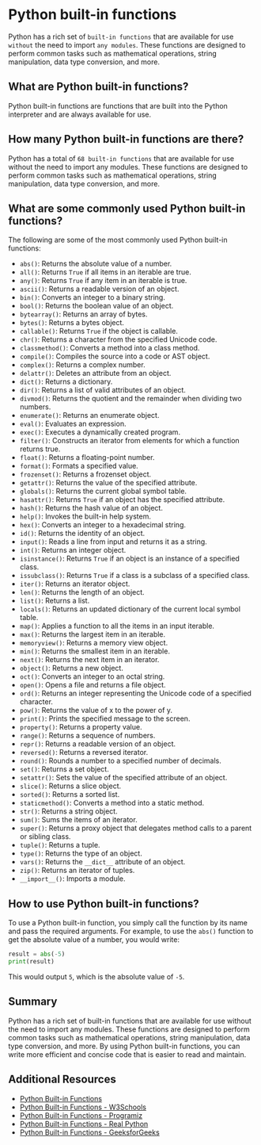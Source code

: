 # Python built-in functions

Python has a rich set of `built-in functions` that are available for use `without` the need to import `any modules`. These functions are designed to perform common tasks such as mathematical operations, string manipulation, data type conversion, and more.

## What are Python built-in functions?

Python built-in functions are functions that are built into the Python interpreter and are always available for use.

## How many Python built-in functions are there?

Python has a total of `68 built-in functions` that are available for use without the need to import any modules. These functions are designed to perform common tasks such as mathematical operations, string manipulation, data type conversion, and more.

## What are some commonly used Python built-in functions?

The following are some of the most commonly used Python built-in functions:

- `abs()`: Returns the absolute value of a number.
- `all()`: Returns `True` if all items in an iterable are true.
- `any()`: Returns `True` if any item in an iterable is true.
- `ascii()`: Returns a readable version of an object.
- `bin()`: Converts an integer to a binary string.
- `bool()`: Returns the boolean value of an object.
- `bytearray()`: Returns an array of bytes.
- `bytes()`: Returns a bytes object.
- `callable()`: Returns `True` if the object is callable.
- `chr()`: Returns a character from the specified Unicode code.
- `classmethod()`: Converts a method into a class method.
- `compile()`: Compiles the source into a code or AST object.
- `complex()`: Returns a complex number.
- `delattr()`: Deletes an attribute from an object.
- `dict()`: Returns a dictionary.
- `dir()`: Returns a list of valid attributes of an object.
- `divmod()`: Returns the quotient and the remainder when dividing two numbers.
- `enumerate()`: Returns an enumerate object.
- `eval()`: Evaluates an expression.
- `exec()`: Executes a dynamically created program.
- `filter()`: Constructs an iterator from elements for which a function returns true.
- `float()`: Returns a floating-point number.
- `format()`: Formats a specified value.
- `frozenset()`: Returns a frozenset object.
- `getattr()`: Returns the value of the specified attribute.
- `globals()`: Returns the current global symbol table.
- `hasattr()`: Returns `True` if an object has the specified attribute.
- `hash()`: Returns the hash value of an object.
- `help()`: Invokes the built-in help system.
- `hex()`: Converts an integer to a hexadecimal string.
- `id()`: Returns the identity of an object.
- `input()`: Reads a line from input and returns it as a string.
- `int()`: Returns an integer object.
- `isinstance()`: Returns `True` if an object is an instance of a specified class.
- `issubclass()`: Returns `True` if a class is a subclass of a specified class.
- `iter()`: Returns an iterator object.
- `len()`: Returns the length of an object.
- `list()`: Returns a list.
- `locals()`: Returns an updated dictionary of the current local symbol table.
- `map()`: Applies a function to all the items in an input iterable.
- `max()`: Returns the largest item in an iterable.
- `memoryview()`: Returns a memory view object.
- `min()`: Returns the smallest item in an iterable.
- `next()`: Returns the next item in an iterator.
- `object()`: Returns a new object.
- `oct()`: Converts an integer to an octal string.
- `open()`: Opens a file and returns a file object.
- `ord()`: Returns an integer representing the Unicode code of a specified character.
- `pow()`: Returns the value of x to the power of y.
- `print()`: Prints the specified message to the screen.
- `property()`: Returns a property value.
- `range()`: Returns a sequence of numbers.
- `repr()`: Returns a readable version of an object.
- `reversed()`: Returns a reversed iterator.
- `round()`: Rounds a number to a specified number of decimals.
- `set()`: Returns a set object.
- `setattr()`: Sets the value of the specified attribute of an object.
- `slice()`: Returns a slice object.
- `sorted()`: Returns a sorted list.
- `staticmethod()`: Converts a method into a static method.
- `str()`: Returns a string object.
- `sum()`: Sums the items of an iterator.
- `super()`: Returns a proxy object that delegates method calls to a parent or sibling class.
- `tuple()`: Returns a tuple.
- `type()`: Returns the type of an object.
- `vars()`: Returns the `__dict__` attribute of an object.
- `zip()`: Returns an iterator of tuples.
- `__import__()`: Imports a module.

## How to use Python built-in functions?

To use a Python built-in function, you simply call the function by its name and pass the required arguments. For example, to use the `abs()` function to get the absolute value of a number, you would write:

```python
result = abs(-5)
print(result)
```

This would output `5`, which is the absolute value of `-5`.

## Summary

Python has a rich set of built-in functions that are available for use without the need to import any modules. These functions are designed to perform common tasks such as mathematical operations, string manipulation, data type conversion, and more. By using Python built-in functions, you can write more efficient and concise code that is easier to read and maintain.

## Additional Resources

- [Python Built-in Functions](https://docs.python.org/3/library/functions.html)
- [Python Built-in Functions - W3Schools](https://www.w3schools.com/python/python_ref_functions.asp)
- [Python Built-in Functions - Programiz](https://www.programiz.com/python-programming/methods/built-in)
- [Python Built-in Functions - Real Python](https://realpython.com/python-built-in-functions/)
- [Python Built-in Functions - GeeksforGeeks](https://www.geeksforgeeks.org/python-built-in-functions/)
